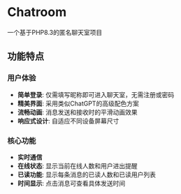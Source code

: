# Chatroom
一个基于PHP8.3的匿名聊天室项目
## 功能特点

### 用户体验
- **简单登录**: 仅需填写昵称即可进入聊天室，无需注册或密码
- **精美界面**: 采用类似ChatGPT的高级配色方案
- **流畅动画**: 消息发送和接收时的平滑动画效果
- **响应式设计**: 自适应不同设备屏幕尺寸

### 核心功能
- **实时通信**
- **在线状态**: 显示当前在线人数和用户进出提醒
- **已读功能**: 显示每条消息的已读人数和已读用户列表
- **时间显示**: 点击消息可查看具体发送时间
